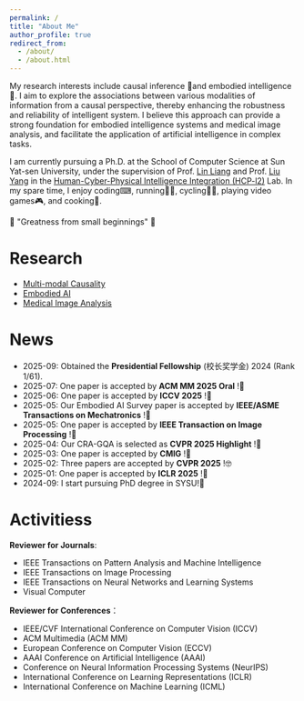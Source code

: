 ```yaml
---
permalink: /
title: "About Me"
author_profile: true
redirect_from: 
  - /about/
  - /about.html
---
```



My research interests include causal inference 🎲and embodied intelligence🤖. I aim to explore the associations between various modalities of information from a causal perspective, thereby enhancing the robustness and reliability of intelligent system. I believe this approach can provide a strong foundation for embodied intelligence systems and medical image analysis, and facilitate the application of artificial intelligence in complex tasks. 

I am currently pursuing a Ph.D. at the School of Computer Science at Sun Yat-sen University, under the supervision of Prof. [Lin Liang](http://www.linliang.net/) and Prof. [Liu Yang](https://yangliu9208.github.io/) in the [Human-Cyber-Physical Intelligence Integration (HCP-l2)](https://www.sysu-hcp.net/) Lab. In my spare time, I enjoy coding⌨, running🏃‍♂️, cycling🚴‍♂️, playing video games🎮, and cooking🥘.

🌟 "Greatness from small beginnings" 🌟

Research
======
- [Multi-modal Causality](./)
- [Embodied AI](./)
- [Medical Image Analysis](./)

News
======
- 2025-09: Obtained the **Presidential Fellowship** (校长奖学金) 2024 (Rank 1/61).
- 2025-07: One paper is accepted by **ACM MM 2025 Oral** !🎉
- 2025-06: One paper is accepted by **ICCV 2025** !🎉
- 2025-05: Our Embodied AI Survey paper is accepted by **IEEE/ASME Transactions on Mechatronics** !🎉
- 2025-05: One paper is accepted by **IEEE Transaction on Image Processing** !🎉
- 2025-04: Our CRA-GQA is selected as **CVPR 2025 Highlight** !🎉
- 2025-03: One paper is accepted by **CMIG** !🎉
- 2025-02: Three papers are accepted by **CVPR 2025** !🤓
- 2025-01: One paper is accepted by **ICLR 2025** !🎉
- 2024-09: I start pursuing PhD degree in SYSU!🚀

Activitiess
======
**Reviewer for Journals**:

- IEEE Transactions on Pattern Analysis and Machine Intelligence
- IEEE Transactions on Image Processing
- IEEE Transactions on Neural Networks and Learning Systems
- Visual Computer

**Reviewer for Conferences**：
- IEEE/CVF International Conference on Computer Vision (ICCV)
- ACM Multimedia (ACM MM)
- European Conference on Computer Vision (ECCV)
- AAAI Conference on Artificial Intelligence (AAAI)
- Conference on Neural Information Processing Systems (NeurIPS)
- International Conference on Learning Representations (ICLR)
- International Conference on Machine Learning (ICML)
